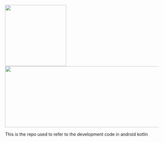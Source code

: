 <img src="https://media.giphy.com/media/v1.Y2lkPTc5MGI3NjExd3plMWgydHNlam5wdzhia3lsNTVmNnk3aDh5dGNucnB1NnY4d3JxNCZlcD12MV9pbnRlcm5hbF9naWZfYnlfaWQmY3Q9Zw/llarwdtFqG63IlqUR1/giphy.gif" width="200" height="200" /> <img src="https://media.giphy.com/media/v1.Y2lkPTc5MGI3NjExaXVlZGUxajF1amYxN3p3Y2FyYTE1Z2puZXE5ajdpbm1taWY5aXZkaiZlcD12MV9pbnRlcm5hbF9naWZfYnlfaWQmY3Q9Zw/eiwO2OEkCV7cwvIQKq/giphy.gif" width="600" height="200" />

This is the repo used to refer to the development code in android kotlin
